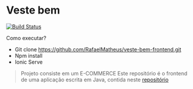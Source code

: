 # Veste bem

[![Build Status](https://travis-ci.org/joemccann/dillinger.svg?branch=master)](https://travis-ci.org/joemccann/dillinger)

Como executar?

- Git clone https://github.com/RafaelMatheus/veste-bem-frontend.git
- Npm install
- Ionic Serve



> Projeto consiste em um E-COMMERCE
> Este repositório é o frontend de uma aplicação escrita em Java, contida neste [repositório](https://github.com/RafaelMatheus/Veste-bem.git)
